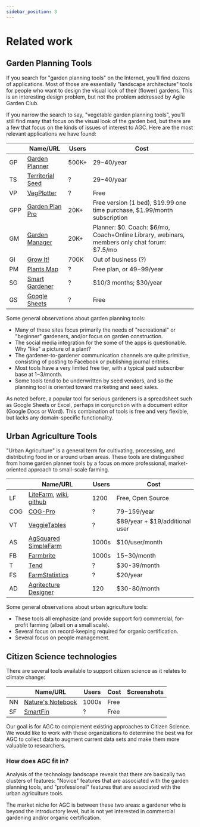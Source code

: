 ```yaml
---
sidebar_position: 3
---
```


# Related work

## Garden Planning Tools

If you search for "garden planning tools" on the Internet, you'll find dozens of applications.  Most of those are essentially "landscape architecture" tools for people who want to design the visual look of their (flower) gardens. This is an interesting design problem, but not the problem addressed by Agile Garden Club.

If you narrow the search to say, "vegetable garden planning tools", you'll still find many that focus on the visual look of the garden bed, but there are a few that focus on the kinds of issues of interest to AGC. Here are the most relevant applications we have found:

|    | Name/URL | Users | Cost |
| -- | -------  | ----- | ---- |
| GP | [Garden Planner](https://www.growveg.com)  | 500K+ | $29-$40/year |
| TS | [Territorial Seed](https://gardenplanner.territorialseed.com/) | ? | $29-$40/year |
| VP  | [VegPlotter](https://vegplotter.com/) | ? | Free | 
| GPP | [Garden Plan Pro](http://gardenplanpro.com/)  | 20K+ | Free version (1 bed), $19.99 one time purchase, $1.99/month subscription  | 
| GM | [Garden Manager](https://www.gardenmanager.com/) | 20K+ | Planner: $0. Coach: $6/mo, Coach+Online Library, webinars, members only chat forum: $7.5/mo | 
| GI | [Grow It!](https://eightbitstudios.com/growit) | 700K | Out of business (?) | 
| PM | [Plants Map](https://www.plantsmap.com/) | ? | Free plan, or $49-$99/year | 
| SG | [Smart Gardener](https://www.smartgardener.com/) | ? | $10/3 months; $30/year | 
| GS | [Google Sheets](https://www.google.com/sheets/about/) | ? | Free |

Some general observations about garden planning tools:

* Many of these sites focus primarily the needs of "recreational" or "beginner" gardeners, and/or focus on garden construction.
* The social media integration for the some of the apps is questionable. Why "like" a picture of a plant?
* The gardener-to-gardener communication channels are quite primitive, consisting of posting to Facebook or publishing journal entries.
*  Most tools have a very limited free tier, with a typical paid subscriber base at $1-$3/month.
*  Some tools tend to be underwritten by seed vendors, and so the planning tool is oriented toward marketing and seed sales.

As noted before, a popular tool for serious gardeners is a spreadsheet such as Google Sheets or Excel, perhaps in conjunction with a document editor (Google Docs or Word). This combination of tools is free and very flexible, but lacks any domain-specific functionality.

## Urban Agriculture Tools

"Urban Agriculture" is a general term for cultivating, processing, and distributing food in or around urban areas.  These tools are distinguished from home garden planner tools by a focus on more professional, market-oriented approach to small-scale farming.

|    | Name/URL | Users | Cost | 
| -- | -------  | ----- | ---- | 
| LF | [LiteFarm](https://www.litefarm.org/), [wiki](https://lite-farm.atlassian.net/wiki/spaces/LITEFARM/overview?homepageId=32998), [github](https://github.com/LiteFarmOrg/LiteFarm) | 1200 | Free, Open Source | 
| COG | [COG-Pro](https://cog-pro.com/) | ? | $79-$159/year | 
| VT | [VeggieTables](http://veggietables.org/) | ? | $89/year + $19/additional user | 
| AS | [AgSquared SimpleFarm](http://www.agsquared.com/simple-farm) | 1000s | $10/user/month |
| FB | [Farmbrite](https://www.farmbrite.com/) |  1000s | $15-$30/month | 
| T | [Tend](https://www.tend.com/) | ?  | $30-39/month | 
| FS | [FarmStatistics](https://farmstatistics.com/) | ? | $20/year | 
| AD | [Agritecture Designer](https://design.agritecture.com/) | 120 | $30-80/month | 

Some general observations about urban agriculture tools:

  * These tools all emphasize (and provide support for) commercial, for-profit farming (albeit on a small scale).
  * Several focus on record-keeping required for organic certification.
  * Several focus on people management.

## Citizen Science technologies

There are several tools available to support citizen science as it relates to climate change:

|    | Name/URL | Users | Cost | Screenshots |
| -- | -------  | ----- | ---- | ----------- |
| NN | [Nature's Notebook](https://www.usanpn.org/natures_notebook) | 1000s | Free | 
| SF | [SmartFin](https://smartfin.org/) | ? | Free | 

Our goal is for AGC to complement existing approaches to Citizen Science. We would like to work with these organizations to determine the best wa for AGC to collect data to augment current data sets and make them more valuable to researchers.

### How does AGC fit in?

Analysis of the technology landscape reveals that there are basically two clusters of features: "Novice" features that are associated with the garden planning tools, and "professional" features that are associated with the urban agriculture tools.

The market niche for AGC is between these two areas: a gardener who is beyond the introductory level, but is not yet interested in commercial gardening and/or organic certification.
